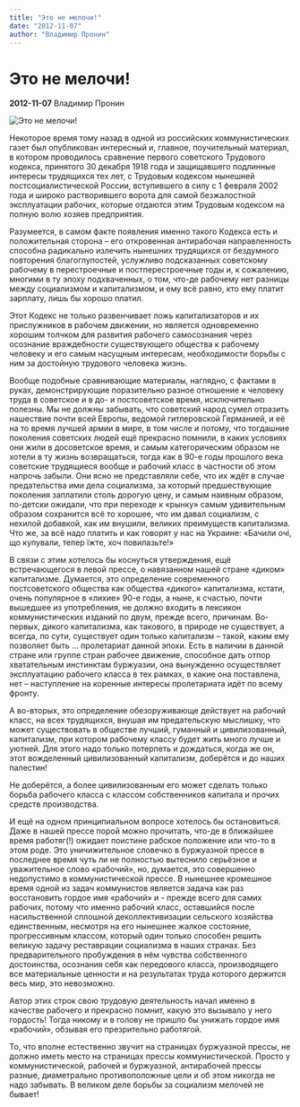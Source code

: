 ```yaml
---
title: "Это не мелочи!"
date: "2012-11-07"
author: "Владимир Пронин"
---
```


# Это не мелочи!

**2012-11-07** Владимир Пронин

![Это не мелочи!](http://seoonly.ru/wp-content/uploads/2011/08/rabi.jpeg)

Некоторое время тому назад в одной из российских коммунистических газет был опубликован интересный и, главное, поучительный материал, в котором проводилось сравнение первого советского Трудового кодекса, принятого 30 декабря 1918 года и защищавшего подлинные интересы трудящихся тех лет, с Трудовым кодексом нынешней постсоциалистической России, вступившего в силу с 1 февраля 2002 года и широко растворившего ворота для самой безжалостной эксплуатации рабочих, которые отдаются этим Трудовым кодексом на полную волю хозяев предприятия.

Разумеется, в самом факте появления именно такого Кодекса есть и положительная сторона – его откровенная антирабочая направленность способна радикально излечить нынешних трудящихся от бездумного повторения благоглупостей, услужливо подсказанных советскому рабочему в перестроечные и постперестроечные годы и, к сожалению, многими в ту эпоху подхваченных, о том, что-де рабочему нет разницы между социализмом и капитализмом, и ему всё равно, кто ему платит зарплату, лишь бы хорошо платил.

Этот Кодекс не только развенчивает ложь капитализаторов и их прислужников в рабочем движении, но является одновременно хорошим толчком для развития рабочего самосознания через осознание враждебности существующего общества к рабочему человеку и его самым насущным интересам, необходимости борьбы с ним за достойную трудового человека жизнь.

Вообще подобные сравнивающие материалы, наглядно, с фактами в руках, демонстрирующие поразительно разное отношение к человеку труда в советское и в до- и постсоветское время, исключительно полезны. Мы не должны забывать, что советский народ сумел отразить нашествие почти всей Европы, ведомой гитлеровской Германией, и её на то время лучшей армии в мире, в том числе и потому, что тогдашние поколения советских людей ещё прекрасно помнили, в каких условиях они жили в досоветское время, и самым категорическим образом не хотели в ту жизнь возвращаться, тогда как в 90-е годы прошлого века советские трудящиеся вообще и рабочий класс в частности об этом напрочь забыли. Они ясно не представляли себе, что их ждёт в случае предательства ими дела социализма, за который предшествующие поколения заплатили столь дорогую цену, и самым наивным образом, по-детски ожидали, что при переходе к «рынку» самым удивительным образом сохранится всё то хорошее, что им давал социализм, с нехилой добавкой, как им внушили, великих преимуществ капитализма. Что же, за всё надо платить и как говорят у нас на Украине: «Бачили очі, що купували, тепер їжте, хоч повилазьте!»

В связи с этим хотелось бы коснуться утверждения, ещё встречающегося в левой прессе, о навязанном нашей стране «диком» капитализме. Думается, это определение современного постсоветского общества как общества «дикого» капитализма, кстати, очень популярное в «лихие» 90-е годы, а ныне, к счастью, почти вышедшее из употребления, не должно входить в лексикон коммунистических изданий по двум, прежде всего, причинам. Во-первых, дикого капитализма, как такового, в природе не существует, а всегда, по сути, существует один только капитализм – такой, каким ему позволяет быть … пролетариат данной эпохи. Есть в наличии в данной стране или группе стран рабочее движение, способное дать отпор хватательным инстинктам буржуазии, она вынужденно осуществляет эксплуатацию рабочего класса в тех рамках, в какие она поставлена, нет – наступление на коренные интересы пролетариата идёт по всему фронту.

А во-вторых, это определение обезоруживающе действует на рабочий класс, на всех трудящихся, внушая им предательскую мыслишку, что может существовать в обществе лучший, гуманный и цивилизованный, капитализм, при котором рабочему классу будет жить много лучше и уютней. Для этого надо только потерпеть и дождаться, когда же он, этот вожделенный цивилизованный капитализм, доберётся и до наших палестин!

Не доберётся, а более цивилизованным его может сделать только борьба рабочего класса с классом собственников капитала и прочих средств производства.

И ещё на одном принципиальном вопросе хотелось бы остановиться. Даже в нашей прессе порой можно прочитать, что-де в ближайшее время работяг(!) ожидает поистине рабское положение или что-то в этом роде. Это уничижительное словечко в буржуазной прессе в последнее время чуть ли не полностью вытеснило серьёзное и уважительное слово «рабочий», но, думается, это совершенно недопустимо в коммунистической прессе. В нынешнее кромешное время одной из задач коммунистов является задача как раз восстановить гордое имя «рабочий» и - прежде всего для самих рабочих, потому что именно рабочий класс, оставшийся после насильственной сплошной деколлективизации сельского хозяйства единственным, несмотря на его нынешнее жалкое состояние, прогрессивным классом, который один только способен решить великую задачу реставрации социализма в наших странах. Без предварительного пробуждения в нём чувства собственного достоинства, осознания себя как передового класса, производящего все материальные ценности и на результатах труда которого держится весь мир, это невозможно.

Автор этих строк свою трудовую деятельность начал именно в качестве рабочего и прекрасно помнит, какую это вызывало у него гордость! Тогда никому и в голову не пришло бы унижать гордое имя «рабочий», обзывая его презрительно работягой.

То, что вполне естественно звучит на страницах буржуазной прессы, не должно иметь место на страницах прессы коммунистической. Просто у коммунистической, рабочей и буржуазной, антирабочей прессы разные, диаметрально противоположные цели и об этом никогда не надо забывать. В великом деле борьбы за социализм мелочей не бывает!